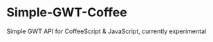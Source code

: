Simple-GWT-Coffee
=================

Simple GWT API for CoffeeScript &amp; JavaScript, currently experimental
